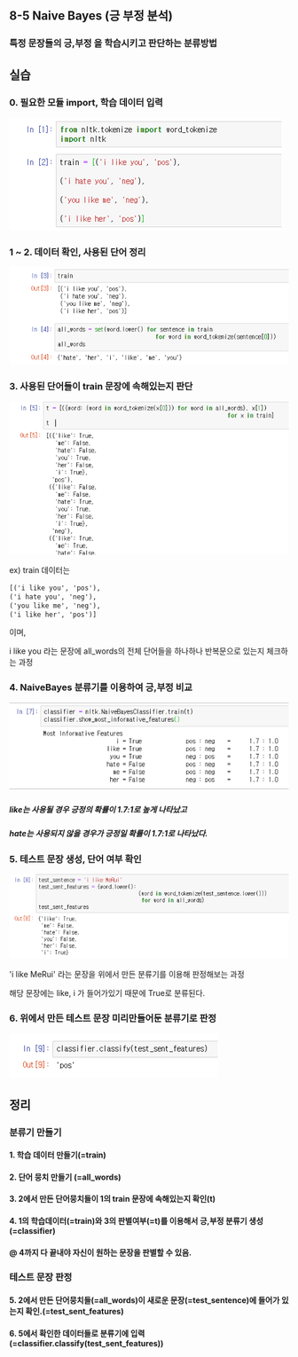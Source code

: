 ## 8-5 Naive Bayes (긍 부정 분석)



### 특정 문장들의 긍,부정 을 학습시키고 판단하는 분류방법



## 실습

### 0. 필요한 모듈 import, 학습 데이터 입력 

![1580555868271](assets/1580555868271.png)



### 1 ~ 2. 데이터 확인, 사용된 단어 정리

![1580555919600](assets/1580555919600.png)





### 3. 사용된 단어들이 train 문장에 속해있는지 판단



![1580556123160](assets/1580556123160.png)



ex)  train 데이터는 

```
[('i like you', 'pos'),
('i hate you', 'neg'),
('you like me', 'neg'),
('i like her', 'pos')]
```

이며,

i like you 라는 문장에 all_words의 전체 단어들을 하나하나 반복문으로 있는지 체크하는 과정





### 4. NaiveBayes 분류기를 이용하여 긍,부정 비교

![1580556282569](assets/1580556282569.png)



##### like는 사용될 경우 긍정의 확률이 1.7:1로 높게 나타났고

##### hate는 사용되지 않을 경우가 긍정일 확률이 1.7:1로 나타났다.





### 5. 테스트 문장 생성, 단어 여부 확인

![1580556616508](assets/1580556616508.png)

'i like MeRui' 라는 문장을 위에서 만든 분류기를 이용해 판정해보는 과정 

해당 문장에는 like, i 가 들어가있기 때문에 True로 분류된다.



### 6. 위에서 만든 테스트 문장 미리만들어둔 분류기로 판정

![1580556800378](assets/1580556800378.png)





## 정리 

### 분류기 만들기

#### 1. 학습 데이터 만들기(=train)

#### 2. 단어 뭉치 만들기 (=all_words)

#### 3. 2에서 만든 단어뭉치들이 1의 train 문장에 속해있는지 확인(t)

#### 4. 1의 학습데이터(=train)와 3의 판별여부(=t)를 이용해서 긍,부정 분류기 생성(=classifier)



#### @ 4까지 다 끝내야 자신이 원하는 문장을 판별할 수 있음.



### 테스트 문장 판정

#### 5. 2에서 만든 단어뭉치들(=all_words)이 새로운 문장(=test_sentence)에 들어가 있는지 확인.(=test_sent_features)

#### 6. 5에서 확인한 데이터들로 분류기에 입력 (=classifier.classify(test_sent_features))



